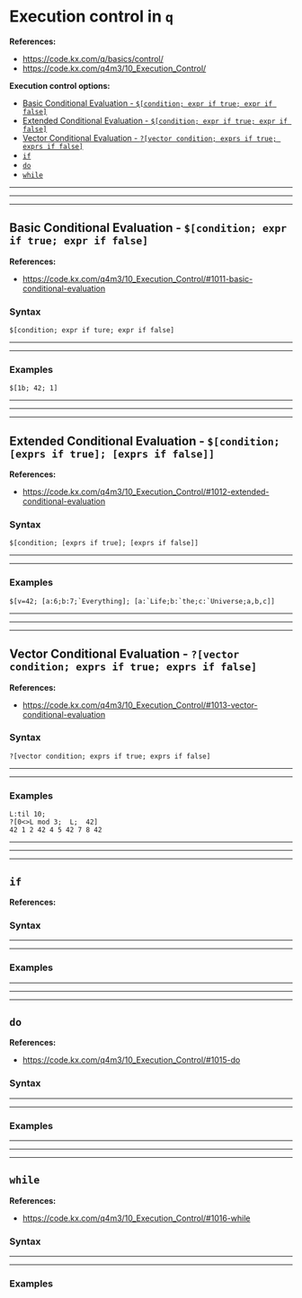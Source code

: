# Execution control in `q`

**References:**
- https://code.kx.com/q/basics/control/
- https://code.kx.com/q4m3/10_Execution_Control/


**Execution control options:**
- [Basic Conditional Evaluation - `$[condition; expr if true; expr if false]`](#basic-conditional)
- [Extended Conditional Evaluation - `$[condition; expr if true; expr if false]`](#extended-conditional)
- [Vector Conditional Evaluation - `?[vector condition; exprs if true; exprs if false]`](#vector-conditional)
- [`if`](#if)
- [`do`](#do)
- [`while`](#while)

------------------------------------------------------------------------------------
------------------------------------------------------------------------------------
------------------------------------------------------------------------------------


## Basic Conditional Evaluation - `$[condition; expr if true; expr if false]` <a name="basic-conditional"></a>

**References:**
- https://code.kx.com/q4m3/10_Execution_Control/#1011-basic-conditional-evaluation

### Syntax

~~~~
$[condition; expr if ture; expr if false]
~~~~

------------------------------------------------------------------------------------
------------------------------------------------------------------------------------

### Examples

~~~~
$[1b; 42; 1]
~~~~


------------------------------------------------------------------------------------
------------------------------------------------------------------------------------
------------------------------------------------------------------------------------


## Extended Conditional Evaluation - `$[condition; [exprs if true]; [exprs if false]]` <a name="extended-conditional"></a>


**References:**
- https://code.kx.com/q4m3/10_Execution_Control/#1012-extended-conditional-evaluation

### Syntax

~~~~
$[condition; [exprs if true]; [exprs if false]]
~~~~

------------------------------------------------------------------------------------
------------------------------------------------------------------------------------

### Examples


~~~~
$[v=42; [a:6;b:7;`Everything]; [a:`Life;b:`the;c:`Universe;a,b,c]]
~~~~

------------------------------------------------------------------------------------
------------------------------------------------------------------------------------
------------------------------------------------------------------------------------


## Vector Conditional Evaluation - `?[vector condition; exprs if true; exprs if false]` <a name="vector-conditional"></a>

**References:**
- https://code.kx.com/q4m3/10_Execution_Control/#1013-vector-conditional-evaluation


### Syntax

~~~~
?[vector condition; exprs if true; exprs if false]
~~~~

------------------------------------------------------------------------------------
------------------------------------------------------------------------------------

### Examples

~~~~
L:til 10; 
?[0<>L mod 3;  L;  42]
42 1 2 42 4 5 42 7 8 42
~~~~

------------------------------------------------------------------------------------
------------------------------------------------------------------------------------
------------------------------------------------------------------------------------


## `if` <a name="if"></a>


**References:**



### Syntax

------------------------------------------------------------------------------------
------------------------------------------------------------------------------------


### Examples

------------------------------------------------------------------------------------
------------------------------------------------------------------------------------
------------------------------------------------------------------------------------

## `do` <a name="do"></a>

**References:**
- https://code.kx.com/q4m3/10_Execution_Control/#1015-do

### Syntax

------------------------------------------------------------------------------------
------------------------------------------------------------------------------------


### Examples


------------------------------------------------------------------------------------
------------------------------------------------------------------------------------
------------------------------------------------------------------------------------


## `while` <a name="while"></a>

**References:**
- https://code.kx.com/q4m3/10_Execution_Control/#1016-while

### Syntax

------------------------------------------------------------------------------------
------------------------------------------------------------------------------------


### Examples

